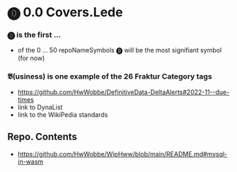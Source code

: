 # ⓿ 0.0 Covers.Lede

### ⓿ is the first ...

* of the 0 ... 50 repoNameSymbols ⓿ will be the most signifiant symbol (for now)

### 𝕭(usiness) is one example of the 26 Fraktur Category tags

* https://github.com/HwWobbe/DefinitiveData-DeltaAlerts#2022-11--due-times
* link to DynaList
* link to the WikiPedia standards

## Repo. Contents
* https://github.com/HwWobbe/WipHww/blob/main/README.md#mysql-in-wasm
